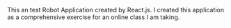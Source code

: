 This an test Robot Application created by React.js. I created this application as a comprehensive exercise for an online class I am taking.

